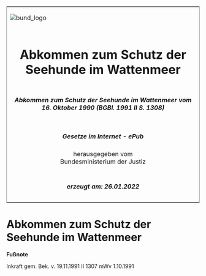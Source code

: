 <span id="DECKBLATT.html"></span>

<table border="0" frame="border" width="100%">

<tr valign="top">

<td align="left">

![bund\_logo](BfJ_2021_Web_de_de.gif)

</td>

<td align="right">

 

</td>

</tr>

<tr align="center" valign="middle">

<td colspan="2">

# Abkommen zum Schutz der Seehunde im Wattenmeer

</td>

</tr>

<tr align="center" valign="middle">

<td colspan="2">

##### Abkommen zum Schutz der Seehunde im Wattenmeer vom 16. Oktober 1990 (BGBl. 1991 II S. 1308)

</td>

</tr>

<tr align="center" valign="middle">

<td colspan="2">

  
  

##### Gesetze im Internet - ePub  
  
herausgegeben vom  
Bundesministerium der Justiz

</td>

</tr>

<tr align="center" valign="bottom">

<td colspan="2">

  
  

##### erzeugt am: 26.01.2022

</td>

</tr>

</table>

<span id="BJNR213080991.html"></span>

# Abkommen zum Schutz der Seehunde im Wattenmeer

<div>

  
**Fußnote**

<div class="jnhtml">

<div>

<div class="jurAbsatz">

Inkraft gem. Bek. v. 19.11.1991 II 1307 mWv 1.10.1991

</div>

</div>

</div>

</div>
